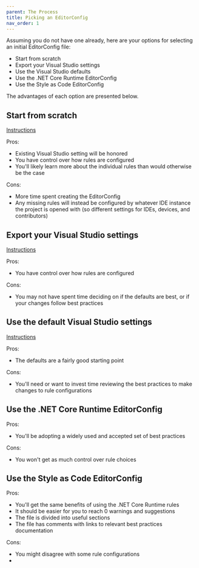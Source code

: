 ```yaml
---
parent: The Process
title: Picking an EditorConfig
nav_order: 1
---
```


Assuming you do not have one already, here are your options for selecting an initial EditorConfig file:

* Start from scratch
* Export your Visual Studio settings
* Use the Visual Studio defaults
* Use the .NET Core Runtime EditorConfig
* Use the Style as Code EditorConfig

The advantages of each option are presented below.

## Start from scratch

[Instructions](https://docs.microsoft.com/visualstudio/ide/create-portable-custom-editor-options?view=vs-2019#add-and-remove-editorconfig-files)

Pros:

* Existing Visual Studio setting will be honored
* You have control over how rules are configured
* You'll likely learn more about the individual rules than would otherwise be the case

Cons:

* More time spent creating the EditorConfig
* Any missing rules will instead be configured by whatever IDE instance the project is opened with (so different settings for IDEs, devices, and contributors)

## Export your Visual Studio settings

[Instructions](https://docs.microsoft.com/visualstudio/ide/code-styles-and-code-cleanup?view=vs-2019#code-styles-in-editorconfig-files)

Pros:

* You have control over how rules are configured

Cons:

* You may not have spent time deciding on if the defaults are best, or if your changes follow best practices

## Use the default Visual Studio settings

[Instructions](https://docs.microsoft.com/visualstudio/ide/create-portable-custom-editor-options?view=vs-2019#add-and-remove-editorconfig-files)

Pros:

* The defaults are a fairly good starting point

Cons:

* You'll need or want to invest time reviewing the best practices to make changes to rule configurations

## Use the .NET Core Runtime EditorConfig

Pros:

* You'll be adopting a widely used and accepted set of best practices

Cons:

* You won't get as much control over rule choices

## Use the Style as Code EditorConfig

Pros:

* You'll get the same benefits of using the .NET Core Runtime rules
* It should be easier for you to reach 0 warnings and suggestions
* The file is divided into useful sections
* The file has comments with links to relevant best practices documentation

Cons:

* You might disagree with some rule configurations
* 